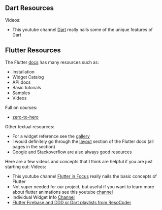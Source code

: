 ## Dart Resources

Videos: 
* This youtube channel [Dart](https://www.youtube.com/watch?v=TF-TBsgIErY&list=PLjxrf2q8roU0Net_g1NT5_vOO3s_FR02J) really nails some of the unique features of Dart

## Flutter Resources
The Flutter [docs](https://flutter.dev/docs) has many resources such as:
* Installation
* Widget Catalog
* API docs
* Basic tutorials
* Samples
* Videos

Full on courses:
* [zero-to-hero](https://caster.io/courses/flutter-from-zero-to-hero)

Other textual resources:
* For a widget reference see the [gallery](https://gallery.flutter.dev/#/)
* I would definitely go through the [layout](https://flutter.dev/docs/development/ui/layout) section of the Flutter docs (all pages in the section)
* Google and Stackoverflow are also always good resources

Here are a few videos and concepts that I think are helpful if you are just starting out:
Videos:
* This youtube channel [Flutter in Focus](https://www.youtube.com/watch?v=wgTBLj7rMPM&list=PLjxrf2q8roU2HdJQDjJzOeO6J3FoFLWr2) really nails the basic concepts of Flutter
* Not super needed for our project, but useful if you want to learn more about flutter animations see this youtube [channel](https://www.youtube.com/watch?v=GXIJJkq_H8g&list=PLjxrf2q8roU2v6UqYlt_KPaXlnjbYySua)
* Individual Widget Info [Channel](https://www.youtube.com/watch?v=b_sQ9bMltGU&list=PLjxrf2q8roU23XGwz3Km7sQZFTdB996iG)
* [Flutter Firebase and DDD or Dart playlists from ResoCoder](https://www.youtube.com/channel/UCSIvrn68cUk8CS8MbtBmBkA/playlists)
